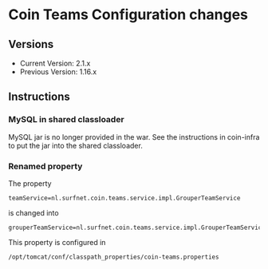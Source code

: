 # Coin Teams Configuration changes

## Versions
 - Current Version: 2.1.x
 - Previous Version: 1.16.x

## Instructions

### MySQL in shared classloader
MySQL jar is no longer provided in the war. See the instructions in coin-infra to put the jar into the shared classloader.

### Renamed property
The property

    teamService=nl.surfnet.coin.teams.service.impl.GrouperTeamService

is changed into

    grouperTeamService=nl.surfnet.coin.teams.service.impl.GrouperTeamServiceWsImpl

This property is configured in

    /opt/tomcat/conf/classpath_properties/coin-teams.properties
